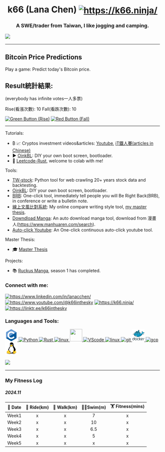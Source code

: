 <h1 align="center"> 
k66 (Lana Chen) 
<a href="https://k66.ninja/" target="blank"><img align="center" src="https://k66.ninja/gallery/k66_logo-ts1678881148.png" alt="https://k66.ninja/" height="40" width="50" /></a>
</h1>
<h3 align="center"> A SWE/trader from Taiwan, I like jogging and camping. </h3>


![](https://komarev.com/ghpvc/?username=k66inthesky)

---

## Bitcoin Price Predictions

Play a game: Predict today's Bitcoin price.

## Result統計結果: 
(everybody has infinite votes一人多票)

Rise(看漲次數): 10
Fall(看跌次數): 10

<!-- BUTTON_VOTE_PLACEHOLDER -->

[![Green Button (Rise)](https://img.shields.io/badge/Rise-Green?style=for-the-badge&color=green)](#)
[![Red Button (Fall)](https://img.shields.io/badge/Fall-Red?style=for-the-badge&color=red)](#)

---



Tutorials: 
- ₿ 📈 Cryptos investment videos&articles: [Youtube](https://www.youtube.com/playlist?list=PL-05BIe2QCYTusHWhyia-7p2PWizet_IM), [iT鐵人賽(articles in Chinese)](https://ithelp.ithome.com.tw/users/20161828/ironman/7843)
- ▶ [OinkBL](https://github.com/k66inthesky/OinkBL): DIY your own boot screen, bootloader.
- 🦀 [Leetcode-Rust](https://github.com/k66inthesky/Leetcode-Rust), welcome to colab with me!


Tools:
- [TW-stock](https://github.com/k66inthesky/TW-stock/): Python tool for web crawling 20+ years stock data and backtesting.
- [OinkBL](https://github.com/k66inthesky/OinkBL): DIY your own boot screen, bootloader.
- [BRB](https://github.com/k66inthesky/BRB):  One-click tool, immediately tell people you will Be Right Back(BRB), in conference or write a bulletin note.
- [線上文風比對系統](http://140.117.168.48:3000/similarity): My online compare writing style tool, [my master thesis](https://ndltd.ncl.edu.tw/cgi-bin/gs32/gsweb.cgi?o=dnclcdr&s=id=%22109NSYS5392077%22.&searchmode=basic). 
- [Downdload Manga](https://github.com/k66inthesky/AutoDownloadManga): An auto download manga tool, download from 漫畫人(https://www.manhuaren.com/search).
- [Auto-click Youtube](https://github.com/k66inthesky/YoutubeAutorun): An One-click continuous auto-click youtube tool.

Master Thesis:
- 🎓 [Master Thesis](https://github.com/k66inthesky/Master-Thesis)

Projects:
- 📚 [Ruckus Manga](https://www.youtube.com/@RuckusManga%E9%BA%BB%E7%85%A9%E6%BC%AB%E7%95%AB%E7%A4%BE), season 1 has completed.

<h3 align="left">Connect with me:</h3>
<p align="left">
<a href="https://www.linkedin.com/in/lanacchen/" target="blank"><img align="center" src="https://static.vecteezy.com/system/resources/previews/018/930/587/original/linkedin-logo-linkedin-icon-transparent-free-png.png" alt="https://www.linkedin.com/in/lanacchen/" height="60" width="60" /></a>
<a href="https://www.youtube.com/@k66inthesky" target="blank"><img align="center" src="https://upload.wikimedia.org/wikipedia/commons/e/ef/Youtube_logo.png?20220706172052" alt="https://www.youtube.com/@k66inthesky" height="40" width="50" /></a>
<a href="https://k66.ninja/" target="blank"><img align="center" src="https://k66.ninja/gallery/k66_logo-ts1678881148.png" alt="https://k66.ninja/" height="40" width="50" /></a>
  <a href="https://linktr.ee/k66inthesky" target="blank"><img align="center" src="https://logos-world.net/wp-content/uploads/2022/12/Linktree-Symbol.png" alt="https://linktr.ee/k66inthesky" height="30" width="60" /></a>
</p>


<h3 align="left">Languages and Tools:</h3>
<p align="left"> 
  <a href="https://www.cprogramming.com/" target="_blank" rel="C"><img src="https://raw.githubusercontent.com/devicons/devicon/master/icons/c/c-original.svg" alt="c" width="40" height="40"/> </a> 
  <a href="[https://www.rust-lang.org/zh-TW](https://www.python.org/)" target="_blank" rel="Rust"> <img src="https://upload.wikimedia.org/wikipedia/commons/thumb/c/c3/Python-logo-notext.svg/1200px-Python-logo-notext.svg.png" alt="Python" width="40" height="40"/> </a> 
  <a href="https://www.rust-lang.org/zh-TW" target="_blank" rel="Rust"> <img src="https://www.rust-lang.org/static/images/rust-logo-blk.svg" alt="Rust" width="40" height="40"/> </a> 
  <a href="https://github.com/tianocore/edk2" target="_blank" rel="noreferrer"> <img src="https://avatars.githubusercontent.com/u/352162?s=48&v=4" alt="linux" width="40" height="40"/> </a> 
  <a href="https://www.vim.org/" target="_blank" rel="Vim"> <img src="https://upload.wikimedia.org/wikipedia/commons/thumb/9/9f/Vimlogo.svg/1200px-Vimlogo.svg.png" alt="" width="40" height="40"/> </a> 
  <a href="https://code.visualstudio.com/" target="_blank" rel=""> <img src="https://upload.wikimedia.org/wikipedia/commons/thumb/9/9a/Visual_Studio_Code_1.35_icon.svg/1200px-Visual_Studio_Code_1.35_icon.svg.png" alt="VScode" width="40" height="40"/> </a> 
  <a href="https://www.vmware.com/tw.html" target="_blank" rel="VMWare"> <img src="https://upload.wikimedia.org/wikipedia/commons/thumb/5/5a/Vmware_workstation_16_icon.svg/1200px-Vmware_workstation_16_icon.svg.png" alt="linux" width="40" height="40"/> </a> 
  <a href="https://git-scm.com/" target="_blank" rel="GIT"> <img src="https://www.vectorlogo.zone/logos/git-scm/git-scm-icon.svg" alt="git" width="40" height="40"/> </a> 
  <a href="https://www.docker.com/" target="_blank" rel="Docker"> <img src="https://raw.githubusercontent.com/devicons/devicon/master/icons/docker/docker-original-wordmark.svg" alt="docker" width="40" height="40"/> </a> 
  <a href="https://cloud.google.com" target="_blank" rel="GCP"> <img src="https://www.vectorlogo.zone/logos/google_cloud/google_cloud-icon.svg" alt="gcp" width="40" height="40"/> </a> 
  <a href="https://www.linux.org/" target="_blank" rel="Linux"> <img src="https://raw.githubusercontent.com/devicons/devicon/master/icons/linux/linux-original.svg" alt="linux" width="40" height="40"/> </a> 
</p>


<a href="https://buymeacoffee.com/k66inthesky"  title="BuyMeACoffee"><img src="https://encrypted-tbn0.gstatic.com/images?q=tbn:ANd9GcSlUX3K42FW5OXOjHq5coVXi08P4KH-zwFjtQ&s" /></a>


---

### My Fitness Log

##### 2024.11

|📅 Date|🚴 Ride(km)|🏃 Walk(km)|🏊‍♀️Swim(m)| 🏋 Fitness(mins)| 
|:-:|:-:|:-:|:-:|:-:|
|Week1| x|x|7|x|
|Week2| x|x|10|x|
|Week3| x|x|6.5|x|
|Week4| x|x|5|x|
|Week5| x|x|x|x|



<!--
<p><img align="left" src="https://github-readme-stats.vercel.app/api/top-langs?username=k66inthesky&show_icons=true&locale=en&count_private=true&layout=compact" alt="k66inthesky" /></p>
<p>&nbsp;<img align="center" src="https://github-readme-stats.vercel.app/api?username=k66inthesky&show_icons=true&count_private=true&locale=en" alt="k66inthesky" /></p>
![k66's GitHub stats](https://github-readme-stats.vercel.app/api?username=k66inthesky&show_icons=true&theme=radical&count_private=true)
-->



<!--
**k66inthesky/k66inthesky** is a ✨ _special_ ✨ repository because its `README.md` (this file) appears on your GitHub profile.

Here are some ideas to get you started:

- 🔭 I’m currently working on [OinkBL](https://github.com/k66inthesky/OinkBL)
- 🌱 I’m currently learning ...
- 👯 I’m looking to collaborate on ...
- 🤔 I’m looking for help with ...
- 💬 Ask me about ...
- 📫 How to reach me: ...
- 😄 Pronouns: ...
- ⚡ Fun fact: ...
-->
